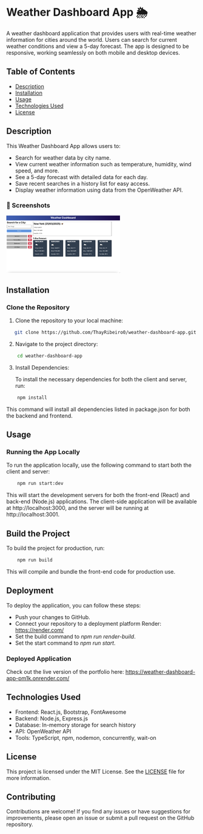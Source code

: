 # Weather Dashboard App 🌦️

A weather dashboard application that provides users with real-time weather information for cities around the world. Users can search for current weather conditions and view a 5-day forecast. The app is designed to be responsive, working seamlessly on both mobile and desktop devices.

## Table of Contents

- [Description](#description)
- [Installation](#installation)
- [Usage](#usage)
- [Technologies Used](#technologies-used)
- [License](#license)

## Description

This Weather Dashboard App allows users to:

- Search for weather data by city name.
- View current weather information such as temperature, humidity, wind speed, and more.
- See a 5-day forecast with detailed data for each day.
- Save recent searches in a history list for easy access.
- Display weather information using data from the OpenWeather API.

### 📸 Screenshots

<div>
    <img src="./screenshoot.png" alt="Screenshot of the Weather Dashboard App" width="300">
</div>

## Installation

### Clone the Repository

1. Clone the repository to your local machine:

```bash
   git clone https://github.com/ThayRibeiro0/weather-dashboard-app.git
```

2. Navigate to the project directory:

```bash
    cd weather-dashboard-app
```

3. Install Dependencies:

    To install the necessary dependencies for both the client and server, run:

```bash
    npm install
```

This command will install all dependencies listed in package.json for both the backend and frontend.

## Usage

### Running the App Locally

To run the application locally, use the following command to start both the client and server:

``` bash
    npm run start:dev
```

This will start the development servers for both the front-end (React) and back-end (Node.js) applications. The client-side application will be available at http://localhost:3000, and the server will be running at http://localhost:3001.

## Build the Project

To build the project for production, run:

```bash
    npm run build
```

This will compile and bundle the front-end code for production use.

## Deployment

To deploy the application, you can follow these steps:

- Push your changes to GitHub.
- Connect your repository to a deployment platform Render: https://render.com/
- Set the build command to *npm run render-build*.
- Set the start command to *npm run start*.

### Deployed Application

Check out the live version of the portfolio here: <https://weather-dashboard-app-pm1k.onrender.com/>

## Technologies Used

- Frontend: React.js, Bootstrap, FontAwesome
- Backend: Node.js, Express.js
- Database: In-memory storage for search history
- API: OpenWeather API
- Tools: TypeScript, npm, nodemon, concurrently, wait-on

## License

This project is licensed under the MIT License. See the [LICENSE](https://github.com/ThayRibeiro0/weather-dashboard-app/blob/main/LICENSE) file for more information.

## Contributing

Contributions are welcome! If you find any issues or have suggestions for improvements, please open an issue or submit a pull request on the GitHub repository.